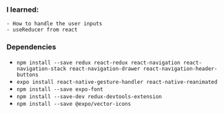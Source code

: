 ### I learned:

    - How to handle the user inputs
    - useReducer from react

### Dependencies

- `npm install --save redux react-redux react-navigation react-navigation-stack react-navigation-drawer react-navigation-header-buttons`
- `expo install react-native-gesture-handler react-native-reanimated`
- `npm install --save expo-font`
- `npm install --save-dev redux-devtools-extension`
- `npm install --save @expo/vector-icons`

